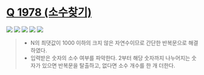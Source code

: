 # [Q 1978 (소수찾기)](https://www.acmicpc.net/problem/1978)

<img src="https://img.shields.io/badge/Level-Silver 4-lightgrey"> <img src="https://img.shields.io/badge/Memory-1112%20KB-blue"> <img src="https://img.shields.io/badge/Time-0%20ms-brightgreen"> <img src="https://img.shields.io/badge/Length-231%20B-red"> <img src="https://img.shields.io/badge/Language-C-blueviolet">



> - N의 최댓값이 1000 이하의 크지 않은 자연수이므로 간단한 반복문으로 해결하였다.
> - 입력받은 숫자의 소수 여부를 파악한다. 2부터 해당 숫자까지 나누어지는 숫자가 있으면 반복문을 탈출하고, 없다면 소수 개수를 한 개 더한다.


